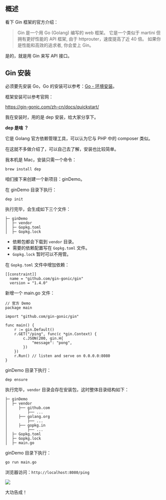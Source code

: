 ## 概述

看下 Gin 框架的官方介绍：

> Gin 是一个用 Go (Golang) 编写的 web 框架。 它是一个类似于 martini 但拥有更好性能的 API 框架, 由于 httprouter，速度提高了近 40 倍。 如果你是性能和高效的追求者, 你会爱上 Gin。

是的，就是用 Gin 来写 API 接口。

## Gin 安装

必须要先安装 Go，Go 的安装可以参考：[Go - 环境安装](https://mp.weixin.qq.com/s/ByhEuCncxcXvq7am7D4IPg)。

框架安装可以参考官网：

https://gin-gonic.com/zh-cn/docs/quickstart/

我在安装时，用的是 dep 安装，给大家分享下。

**dep 是啥 ？**

它是 Golang 官方依赖管理工具，可以认为它与 PHP 中的 composer 类似。

在这就不多做介绍了，可以自己去了解，安装也比较简单。

我本机是 Mac，安装只需一个命令：

```
brew install dep
```

咱们接下来创建一个新项目：ginDemo。

在 ginDemo 目录下执行：

```
dep init
```

执行完毕，会生成如下三个文件：

```
├─ ginDemo
│  ├─ vendor
│  ├─ Gopkg.toml
│  ├─ Gopkg.lock
```

- 依赖包都会下载到 `vendor` 目录。
- 需要的依赖配置写在 `Gopkg.toml` 文件。
- `Gopkg.lock` 暂时可以不用管。

在 `Gopkg.toml` 文件中增加依赖：

```
[[constraint]]
  name = "github.com/gin-gonic/gin"
  version = "1.4.0"
```

新增一个 main.go 文件：

```
// 官方 Demo
package main

import "github.com/gin-gonic/gin"

func main() {
	r := gin.Default()
	r.GET("/ping", func(c *gin.Context) {
		c.JSON(200, gin.H{
			"message": "pong",
		})
	})
	r.Run() // listen and serve on 0.0.0.0:8080
}
```

ginDemo 目录下执行：

```
dep ensure
```

执行完毕，`vendor` 目录会存在安装包，这时整体目录结构如下：

```
├─ ginDemo
│  ├─ vendor
│     ├── github.com
│         ├── ...
│     ├── golang.org
│         ├── ...
│     ├── gopkg.in
│         ├── ...
│  ├─ Gopkg.toml
│  ├─ Gopkg.lock
│  ├─ main.go
```

ginDemo 目录下执行：

```
go run main.go
```

浏览器访问：`http://localhost:8080/ping`

![](https://github.com/xinliangnote/Go/blob/master/01-Gin框架/images/01-框架安装/1_go_1.png)

大功告成！